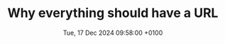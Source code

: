 ---
title: Why everything should have a URL
date: Tue, 17 Dec 2024 09:58:00 +0100
original_url: https://ben.balter.com/2015/11/12/why-urls/
---
